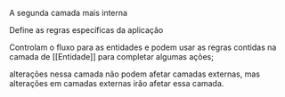 A segunda camada mais interna

Define as regras específicas da aplicação

Controlam o fluxo para as entidades e podem usar as regras contidas na camada de [[Entidade]] para completar algumas ações;

alterações nessa camada não podem afetar camadas externas, mas alterações em camadas externas irão afetar essa camada.